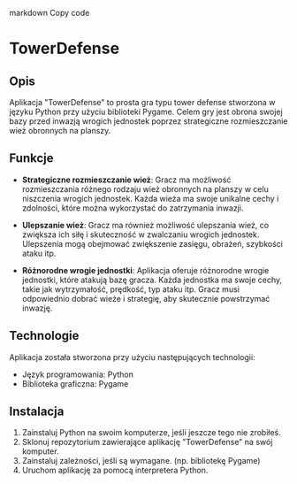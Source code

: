 markdown
Copy code
# TowerDefense

## Opis

Aplikacja "TowerDefense" to prosta gra typu tower defense stworzona w języku Python przy użyciu biblioteki Pygame. Celem gry jest obrona swojej bazy przed inwazją wrogich jednostek poprzez strategiczne rozmieszczanie wież obronnych na planszy.

## Funkcje

- **Strategiczne rozmieszczanie wież**: Gracz ma możliwość rozmieszczania różnego rodzaju wież obronnych na planszy w celu niszczenia wrogich jednostek. Każda wieża ma swoje unikalne cechy i zdolności, które można wykorzystać do zatrzymania inwazji.

- **Ulepszanie wież**: Gracz ma również możliwość ulepszania wież, co zwiększa ich siłę i skuteczność w zwalczaniu wrogich jednostek. Ulepszenia mogą obejmować zwiększenie zasięgu, obrażeń, szybkości ataku itp.

- **Różnorodne wrogie jednostki**: Aplikacja oferuje różnorodne wrogie jednostki, które atakują bazę gracza. Każda jednostka ma swoje cechy, takie jak wytrzymałość, prędkość, typ ataku itp. Gracz musi odpowiednio dobrać wieże i strategię, aby skutecznie powstrzymać inwazję.

## Technologie

Aplikacja została stworzona przy użyciu następujących technologii:

- Język programowania: Python
- Biblioteka graficzna: Pygame

## Instalacja

1. Zainstaluj Python na swoim komputerze, jeśli jeszcze tego nie zrobiłeś.
2. Sklonuj repozytorium zawierające aplikację "TowerDefense" na swój komputer.
3. Zainstaluj zależności, jeśli są wymagane. (np. bibliotekę Pygame)
4. Uruchom aplikację za pomocą interpretera Python.
